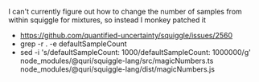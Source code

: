 I can't currently figure out how to change the number of samples from within squiggle for mixtures, 
so instead I monkey patched it

- https://github.com/quantified-uncertainty/squiggle/issues/2560
- grep -r . -e defaultSampleCount
- sed -i 's/defaultSampleCount: 1000/defaultSampleCount: 1000000/g' node_modules/@quri/squiggle-lang/src/magicNumbers.ts node_modules/@quri/squiggle-lang/dist/magicNumbers.js

